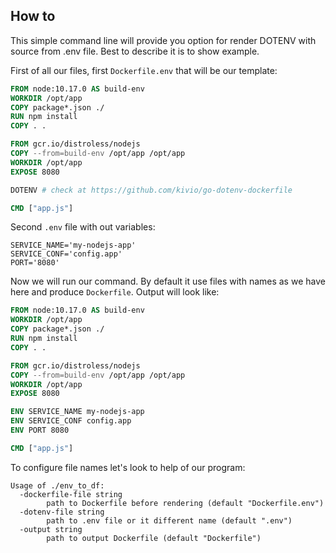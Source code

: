 ## How to ##

This simple command line will provide you option for render DOTENV with source from .env file.
Best to describe it is to show example.

First of all our files, first `Dockerfile.env` that will be our template:

```Dockerfile
FROM node:10.17.0 AS build-env
WORKDIR /opt/app
COPY package*.json ./
RUN npm install
COPY . .

FROM gcr.io/distroless/nodejs
COPY --from=build-env /opt/app /opt/app
WORKDIR /opt/app
EXPOSE 8080

DOTENV # check at https://github.com/kivio/go-dotenv-dockerfile

CMD ["app.js"]
```

Second `.env` file with out variables:

```
SERVICE_NAME='my-nodejs-app'
SERVICE_CONF='config.app'
PORT='8080'
```

Now we will run our command. By default it use files with names as we have here and produce `Dockerfile`.
Output will look like:

```Dockerfile
FROM node:10.17.0 AS build-env
WORKDIR /opt/app
COPY package*.json ./
RUN npm install
COPY . .

FROM gcr.io/distroless/nodejs
COPY --from=build-env /opt/app /opt/app
WORKDIR /opt/app
EXPOSE 8080

ENV SERVICE_NAME my-nodejs-app
ENV SERVICE_CONF config.app
ENV PORT 8080

CMD ["app.js"]
```

To configure file names let's look to help of our program:

```ShellSession
Usage of ./env_to_df:
  -dockerfile-file string
        path to Dockerfile before rendering (default "Dockerfile.env")
  -dotenv-file string
        path to .env file or it different name (default ".env")
  -output string
        path to output Dockerfile (default "Dockerfile")
```
